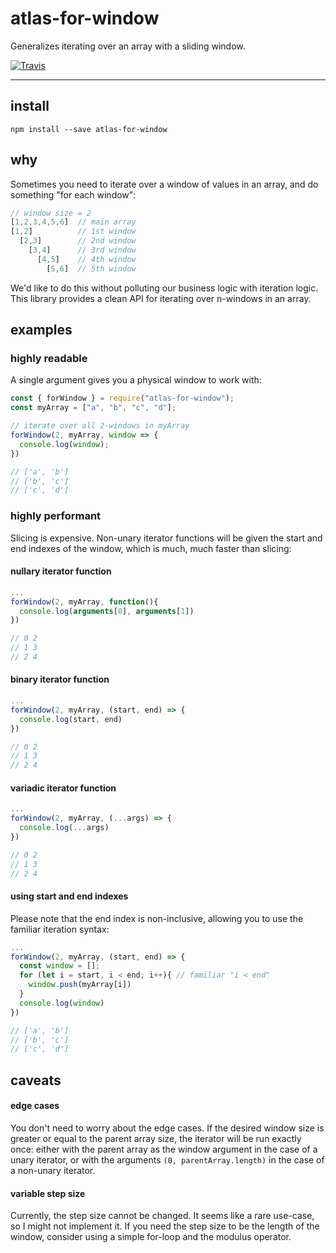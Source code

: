 # atlas-for-window

Generalizes iterating over an array with a sliding window.

[![Travis](https://img.shields.io/travis/atlassubbed/atlas-for-window.svg)](https://travis-ci.org/atlassubbed/atlas-for-window)

---

## install

```
npm install --save atlas-for-window
```

## why

Sometimes you need to iterate over a window of values in an array, and do something "for each window":

```javascript
// window size = 2
[1,2,3,4,5,6]  // main array
[1,2]          // 1st window
  [2,3]        // 2nd window
    [3,4]      // 3rd window
      [4,5]    // 4th window
        [5,6]  // 5th window
```

We'd like to do this without polluting our business logic with iteration logic. This library provides a clean API for iterating over n-windows in an array.

## examples

### highly readable

A single argument gives you a physical window to work with:

```javascript
const { forWindow } = require("atlas-for-window");
const myArray = ["a", "b", "c", "d"];

// iterate over all 2-windows in myArray
forWindow(2, myArray, window => {
  console.log(window);
})

// ['a', 'b']
// ['b', 'c']
// ['c', 'd']
```

### highly performant

Slicing is expensive. Non-unary iterator functions will be given the start and end indexes of the window, which is much, much faster than slicing:

#### nullary iterator function

```javascript
...
forWindow(2, myArray, function(){
  console.log(arguments[0], arguments[1])
})

// 0 2
// 1 3
// 2 4
```

#### binary iterator function

```javascript
...
forWindow(2, myArray, (start, end) => {
  console.log(start, end)
})

// 0 2
// 1 3
// 2 4
```

#### variadic iterator function

```javascript
...
forWindow(2, myArray, (...args) => {
  console.log(...args)
})

// 0 2
// 1 3
// 2 4
```

#### using start and end indexes

Please note that the end index is non-inclusive, allowing you to use the familiar iteration syntax:

```javascript
...
forWindow(2, myArray, (start, end) => {
  const window = [];
  for (let i = start, i < end; i++){ // familiar "i < end"
    window.push(myArray[i])
  }
  console.log(window)
})

// ['a', 'b']
// ['b', 'c']
// ['c', 'd']
```

## caveats

#### edge cases

You don't need to worry about the edge cases. If the desired window size is greater or equal to the parent array size, the iterator will be run exactly once: either with the parent array as the window argument in the case of a unary iterator, or with the arguments `(0, parentArray.length)` in the case of a non-unary iterator.

#### variable step size

Currently, the step size cannot be changed. It seems like a rare use-case, so I might not implement it. If you need the step size to be the length of the window, consider using a simple for-loop and the modulus operator.
